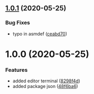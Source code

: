 ## [1.0.1](https://github.com/SaltboxGames/Saltbox.Terminal/compare/v1.0.0...v1.0.1) (2020-05-25)


### Bug Fixes

* typo in asmdef ([ceabd70](https://github.com/SaltboxGames/Saltbox.Terminal/commit/ceabd709fc41d0f08791a36e841be975c63e3b2f))

# 1.0.0 (2020-05-25)


### Features

* added editor terminal ([8298f4d](https://github.com/SaltboxGames/Saltbox.Terminal/commit/8298f4d5e5042c5dd6bd7e1cbd149c874261a8c9))
* added package json ([48f6ba6](https://github.com/SaltboxGames/Saltbox.Terminal/commit/48f6ba6aaba371af2b787267663bce28e851e675))
